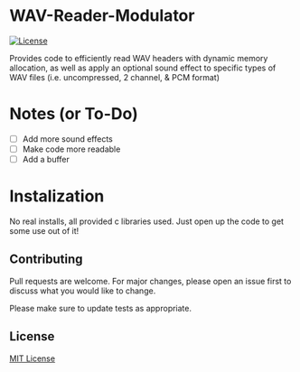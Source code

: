 # WAV-Reader-Modulator
[![License](https://img.shields.io/github/license/terraform-docs/terraform-docs)](https://github.com/ewhenry/cozmo-lab-assistant/blob/master/LICENSE)

Provides code to efficiently read WAV headers with dynamic memory allocation, as well as apply an optional sound effect to specific types of WAV files (i.e. uncompressed, 2 channel, &amp; PCM format)

# Notes (or To-Do)

- [ ] Add more sound effects
- [ ] Make code more readable
- [ ] Add a buffer

# Instalization

No real installs, all provided c libraries used. Just open up the code to get some use out of it!

## Contributing

Pull requests are welcome. For major changes, please open an issue first
to discuss what you would like to change.

Please make sure to update tests as appropriate.

## License
[MIT License](https://choosealicense.com/licenses/mit/)

